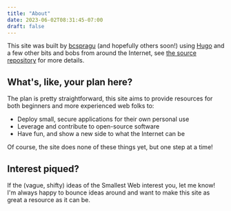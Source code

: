 ```yaml
---
title: "About"
date: 2023-06-02T08:31:45-07:00
draft: false
---
```


This site was built by [bcspragu](https://github.com/bcspragu/) (and hopefully others soon!) using [Hugo](https://gohugo.io/) and a few other bits and bobs from around the Internet, see [the source repository](https://github.com/bcspragu/thesmallestweb) for more details.

## What's, like, your plan here?

The plan is pretty straightforward, this site aims to provide resources for both beginners and more experienced web folks to:

* Deploy small, secure applications for their own personal use
* Leverage and contribute to open-source software
* Have fun, and show a new side to what the Internet can be

Of course, the site does none of these things yet, but one step at a time!

## Interest piqued?

If the (vague, shifty) ideas of the Smallest Web interest you, let me know! I'm always happy to bounce ideas around and want to make this site as great a resource as it can be.
